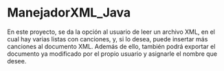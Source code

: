 # ManejadorXML_Java

En este proyecto, se da la opción al usuario de leer un archivo XML, en el cual hay varias listas con canciones, y, si lo desea, puede insertar más canciones al documento XML.
Además de ello, también podrá exportar el documento ya modificado por el propio usuario y asignarle el nombre que desee.

